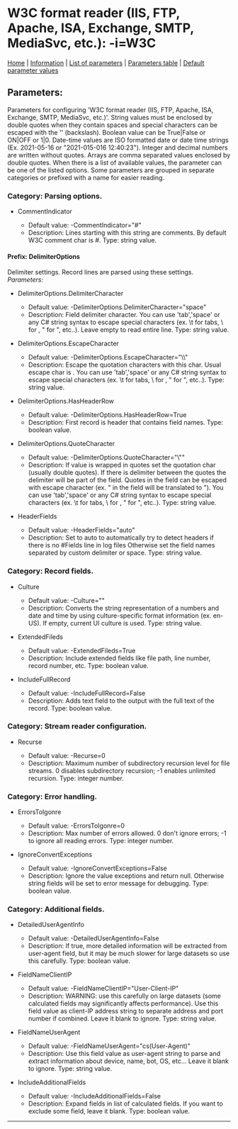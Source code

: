 # W3C format reader (IIS, FTP, Apache, ISA, Exchange, SMTP, MediaSvc, etc.): -i=W3C

[Home](../Readme.md) | [Information](w3c_info.md) | [List of parameters](w3c_parameters.md) | [Parameters table](w3c_parameters_table.md) |  [Default parameter values](w3c_parameters_defaults.md)

## Parameters:
Parameters for configuring 'W3C format reader (IIS, FTP, Apache, ISA, Exchange, SMTP, MediaSvc, etc.)'. String
values must be enclosed by double quotes when they contain spaces and special characters can be escaped with
the '\' (backslash). Boolean value can be True|False or ON|OFF or 1|0. Date-time values are ISO formatted date
or date time strings (Ex. 2021-05-16 or "2021-015-016 12:40:23"). Integer and decimal numbers are written
without quotes. Arrays are comma separated values enclosed by double quotes. When there is a list of available
values, the parameter can be one of the listed options. Some parameters are grouped in separate categories or
prefixed with a name for easier reading.

### Category: Parsing options.

 - CommentIndicator

	* Default value: -CommentIndicator="#"
	* Description: Lines starting with this string are comments. By default W3C comment char is #.
	Type: string value.


#### Prefix: DelimiterOptions
Delimiter settings. Record lines are parsed using these settings. *Parameters:*

 - DelimiterOptions.DelimiterCharacter

	* Default value: -DelimiterOptions.DelimiterCharacter="space"
	* Description: Field delimiter character. You can use 'tab','space' or any C# string syntax to
	escape special characters (ex. \t for tabs, \\ for \, \" for ", etc..). Leave
	empty to read entire line. Type: string value.

 - DelimiterOptions.EscapeCharacter

	* Default value: -DelimiterOptions.EscapeCharacter="\\\\"
	* Description: Escape the quotation characters with this char. Usual escape char is \. You can
	use 'tab','space' or any C# string syntax to escape special characters (ex. \t
	for tabs, \\ for \, \" for ", etc..). Type: string value.

 - DelimiterOptions.HasHeaderRow

	* Default value: -DelimiterOptions.HasHeaderRow=True
	* Description: First record is header that contains field names. Type: boolean value.

 - DelimiterOptions.QuoteCharacter

	* Default value: -DelimiterOptions.QuoteCharacter="\\\""
	* Description: If value is wrapped in quotes set the quotation char (usually double quotes). If
	there is delimiter between the quotes the delimiter will be part of the field.
	Quotes in the field can be escaped with escape character (ex. \" in the field
	will be translated to ").  You can use 'tab','space' or any C# string syntax to
	escape special characters (ex. \t for tabs, \\ for \, \" for ", etc..). Type:
	string value.


 - HeaderFields

	* Default value: -HeaderFields="auto"
	* Description: Set to auto to automatically try to detect headers if there is no #Fields line
	in log files Otherwise set the field names separated by custom delimiter or
	space. Type: string value.

### Category: Record fields.

 - Culture

	* Default value: -Culture=""
	* Description: Converts the string representation of a numbers and date and time by using
	culture-specific format information (ex. en-US). If empty, current UI culture is
	used. Type: string value.

 - ExtendedFileds

	* Default value: -ExtendedFileds=True
	* Description: Include extended fields like file path, line number, record number, etc. Type:
	boolean value.

 - IncludeFullRecord

	* Default value: -IncludeFullRecord=False
	* Description: Adds text field to the output with the full text of the record. Type: boolean
	value.

### Category: Stream reader configuration.

 - Recurse

	* Default value: -Recurse=0
	* Description: Maximum number of subdirectory recursion level for file streams. 0 disables
	subdirectory recursion; -1 enables unlimited recursion. Type: integer number.

### Category: Error handling.

 - ErrorsToIgonre

	* Default value: -ErrorsToIgonre=0
	* Description: Max number of errors allowed. 0 don't ignore errors; -1 to ignore all reading
	errors. Type: integer number.

 - IgnoreConvertExceptions

	* Default value: -IgnoreConvertExceptions=False
	* Description: Ignore the value exceptions and return null. Otherwise string fields will be set
	to error message for debugging. Type: boolean value.

### Category: Additional fields.

 - DetailedUserAgentInfo

	* Default value: -DetailedUserAgentInfo=False
	* Description: If true, more detailed information will be extracted from user-agent field, but
	it may be much slower for large datasets so use this carefully. Type: boolean
	value.

 - FieldNameClientIP

	* Default value: -FieldNameClientIP="User-Client-IP"
	* Description: WARNING: use this carefully on large datasets (some calculated fields may
	significantly affects performance). Use this field value as client-IP address
	string to separate address and port number if combined. Leave it blank to
	ignore. Type: string value.

 - FieldNameUserAgent

	* Default value: -FieldNameUserAgent="cs(User-Agent)"
	* Description: Use this field value as user-agent string to parse and extract information about
	device, name, bot, OS, etc... Leave it blank to ignore. Type: string value.

 - IncludeAdditionalFields

	* Default value: -IncludeAdditionalFields=False
	* Description: Expand fields in list of calculated fields. If you want to exclude some field,
	leave it blank. Type: boolean value.


------------------------------------------------------------

